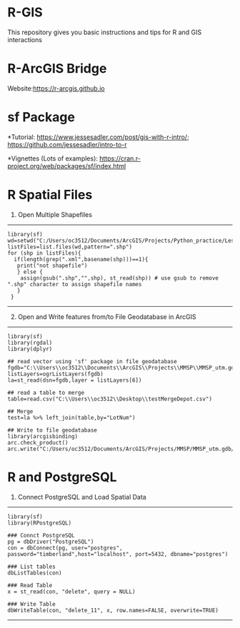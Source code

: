# R-GIS

This repository gives you basic instructions and tips for R and GIS interactions

# R-ArcGIS Bridge
Website:https://r-arcgis.github.io

# sf Package
*Tutorial: https://www.jessesadler.com/post/gis-with-r-intro/; https://github.com/jessesadler/intro-to-r

*Vignettes (Lots of examples): https://cran.r-project.org/web/packages/sf/index.html

# R Spatial Files
1. Open Multiple Shapefiles
------------------
    library(sf)
    wd=setwd("C:/Users/oc3512/Documents/ArcGIS/Projects/Python_practice/Lesson1")
    listFiles=list.files(wd,pattern=".shp")
    for (shp in listFiles){
      if(length(grep(".xml",basename(shp)))==1){
       print("not shapefile")
       } else {
        assign(gsub(".shp","",shp), st_read(shp)) # use gsub to remove ".shp" character to assign shapefile names
       }
     }
------------------

2. Open and Write features from/to File Geodatabase in ArcGIS
------------------
    library(sf)
    library(rgdal)
    library(dplyr)
    
    ## read vector using 'sf' package in file geodatabase
    fgdb="C:\\Users\\oc3512\\Documents\\ArcGIS\\Projects\\MMSP\\MMSP_utm.gdb"
    listLayers=ogrListLayers(fgdb)
    la=st_read(dsn=fgdb,layer = listLayers[6])
    
    ## read a table to merge
    table=read.csv("C:\\Users\\oc3512\\Desktop\\testMergeDepot.csv")
    
    ## Merge
    test=la %>% left_join(table,by="LotNum")
    
    ## Write to file geodatabase
    library(arcgisbinding)
    arc.check_product()
    arc.write("C:/Users/oc3512/Documents/ArcGIS/Projects/MMSP/MMSP_utm.gdb/test",data=test,overwrite=TRUE)

# R and PostgreSQL
1. Connect PostgreSQL and Load Spatial Data
------------------
    library(sf)
    library(RPostgreSQL)
       
    ### Connct PostgreSQL
    pg = dbDriver("PostgreSQL")
    con = dbConnect(pg, user="postgres", password="timberland",host="localhost", port=5432, dbname="postgres")
    
    ### List tables
    dbListTables(con)
    
    ### Read Table
    x = st_read(con, "delete", query = NULL)
    
    ### Write Table
    dbWriteTable(con, "delete_11", x, row.names=FALSE, overwrite=TRUE)
------------------
